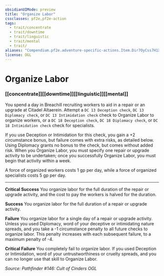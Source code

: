 ```yaml
---
obsidianUIMode: preview
title: "Organize Labor"
cssclasses: pf2e,pf2e-action
tags:
  - trait/concentrate
  - trait/downtime
  - trait/linguistic
  - trait/mental
  - trait/
aliases: "Compendium.pf2e.adventure-specific-actions.Item.Dir7OyCss7H1XQGX"
license: OGL
---
```

# Organize Labor

### [[concentrate]][[downtime]][[linguistic]][[mental]]






You spend a day in Breachill recruiting workers to aid in a repair or an upgrade at Citadel Altaerein. Attempt a `DC 13 Deception check`, `DC 13 Diplomacy check`, or `DC 13 Intimidation check` check to Organize Labor to organize workers, or a `DC 18 Deception check`, `DC 18 Diplomacy check`, or `DC 18 Intimidation check` check for specialists.

If you use Deception or Intimidation for this check, you gain a +2 circumstance bonus, but failure comes with extra risks, as detailed below. Using Diplomacy grants no bonus to the check, but comes without added risk. When you Organize Labor, you must specify one repair or upgrade activity to be undertaken; once you successfully Organize Labor, you must begin that activity within a week.

A force of organized workers costs 1 gp per day, while a force of organized specialists costs 5 gp per day.

* * *

**Critical Success** You organize labor for the full duration of the repair or upgrade activity, and the cost to pay the workers is halved for the duration.

**Success** You organize labor for the full duration of a repair or upgrade activity.

**Failure** You organize labor for a single day of a repair or upgrade activity. Unless you used Diplomacy, word of your deceptive or intimidating nature spreads, and you take a -1 circumstance penalty to all future checks to organize labor. This penalty increases with each subsequent failure, to a maximum penalty of -4.

**Critical Failure** You completely fail to organize labor. If you used Deception or Intimidation, word of your untrustworthiness or cruelty spreads, and you can no longer use that skill to Organize Labor.

*Source: Pathfinder #146: Cult of Cinders*
*OGL*